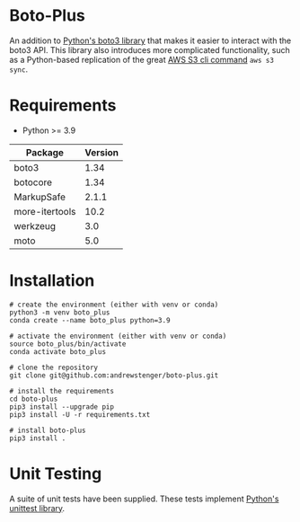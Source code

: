 # Boto-Plus
An addition to [Python's boto3 library](https://boto3.amazonaws.com/v1/documentation/api/latest/index.html) that makes it easier to interact with the boto3 API. This library also introduces more complicated functionality, such as a Python-based replication of the great [AWS S3 cli command](https://awscli.amazonaws.com/v2/documentation/api/latest/reference/s3/sync.html) `aws s3 sync`.


# Requirements
- Python >= 3.9 <br> 

| Package | Version |
| ------- | ------- |
| boto3 | 1.34 |
| botocore | 1.34 |
| MarkupSafe | 2.1.1 |
| more-itertools | 10.2 |
| werkzeug | 3.0 |
| moto | 5.0 |


# Installation
```
# create the environment (either with venv or conda)
python3 -m venv boto_plus
conda create --name boto_plus python=3.9

# activate the environment (either with venv or conda)
source boto_plus/bin/activate
conda activate boto_plus

# clone the repository
git clone git@github.com:andrewstenger/boto-plus.git

# install the requirements
cd boto-plus
pip3 install --upgrade pip
pip3 install -U -r requirements.txt

# install boto-plus
pip3 install .
```

# Unit Testing
A suite of unit tests have been supplied. These tests implement [Python's unittest library](https://docs.python.org/3/library/unittest.html).
